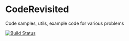 CodeRevisited
=============

Code samples, utils, example code for various problems

[![Build Status](https://travis-ci.org/sureshsajja/CodeRevisited.svg?branch=master)](https://travis-ci.org/sureshsajja/CodeRevisited)
